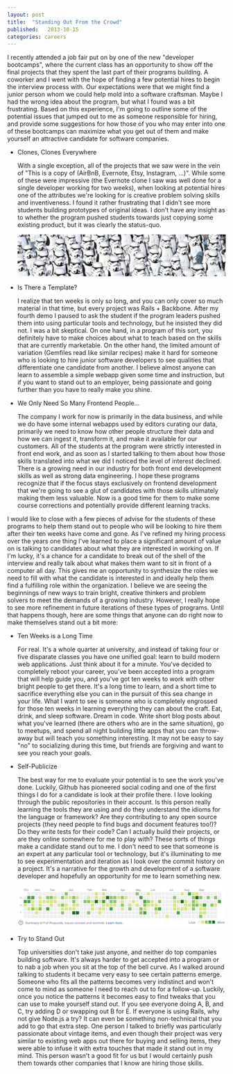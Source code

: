 ```yaml
---
layout: post
title:  "Standing Out From the Crowd"
published:   2013-10-15
categories: careers
---
```


I recently attended a job fair put on by one of the new "developer bootcamps", where the current class has an opportunity to show off the final projects that they spent the last part of their programs building.  A coworker and I went with the hope of finding a few potential hires to begin the interview process with. Our expectations were that we might find a junior person whom we could help mold into a software craftsman.  Maybe I had the wrong idea about the program, but what I found was a bit frustrating.  Based on this experience, I'm going to outline some of the potential issues that jumped out to me as someone responsible for hiring, and provide some suggestions for how those of you who may enter into one of these bootcamps can maximize what you get out of them and make yourself an attractive candidate for software companies.

* Clones, Clones Everywhere

  With a single exception, all of the projects that we saw were in the vein of "This is a copy of (AirBnB, Evernote, Etsy, Instagram, ...)". While some of these were impressive (the Evernote clone I saw was well done for a single developer working for two weeks), when looking at potential hires one of the attributes we're looking for is creative problem solving skills and inventiveness.  I found it rather frustrating that I didn't see more students building prototypes of original ideas.  I don't have any insight as to whether the program pushed students towards just copying some existing product, but it was clearly the status-quo.

  ![Hard to Stand Out in this Crowd](/assets/images/clones.png "Hard to Stand Out in this Crowd")

* Is There a Template?

  I realize that ten weeks is only so long, and you can only cover so much material in that time, but every project was Rails + Backbone.  After my fourth demo I paused to ask the student if the program leaders pushed them into using particular tools and technology, but he insisted they did not.  I was a bit skeptical.  On one hand, in a program of this sort, you definitely have to make choices about what to teach based on the skills that are currently marketable.  On the other hand, the limited amount of variation (Gemfiles read like similar recipes) make it hard for someone who is looking to hire junior software developers to see qualities that differentiate one candidate from another.  I believe almost anyone can learn to assemble a simple webapp given some time and instruction, but if you want to stand out to an employer, being passionate and going further than you have to really make you shine.

* We Only Need So Many Frontend People...

  The company I work for now is primarily in the data business, and while we do have some internal webapps used by editors curating our data, primarily we need to know how other people structure their data and how we can ingest it, transform it, and make it available for our customers.  All of the students at the program were strictly interested in front end work, and as soon as I started talking to them about how those skills translated into what we did I noticed the level of interest declined.  There is a growing need in our industry for both front end development skills as well as strong data engineering.  I hope these programs recognize that if the focus stays exclusively on frontend development that we're going to see a glut of candidates with those skills ultimately making them less valuable.  Now is a good time for them to make some course corrections and potentially provide different learning tracks.

I would like to close with a few pieces of advise for the students of these programs to help them stand out to people who will be looking to hire them after their ten weeks have come and gone.  As I've refined my hiring process over the years one thing I've learned to place a significant amount of value on is talking to candidates about what they are interested in working on.  If I'm lucky, it's a chance for a candidate to break out of the shell of the interview and really talk about what makes them want to sit in front of a computer all day.  This gives me an opportunity to synthesize the roles we need to fill with what the candidate is interested in and ideally help them find a fulfilling role within the organization.  I believe we are seeing the beginnings of new ways to train bright, creative thinkers and problem solvers to meet the demands of a growing industry. However, I really hope to see more refinement in future iterations of these types of programs.  Until that happens though, here are some things that anyone can do right now to make themselves stand out a bit more:

* Ten Weeks is a Long Time
  
  For real.  It's a whole quarter at university, and instead of taking four or five disparate classes you have one unified goal: learn to build modern web applications.  Just think about it for a minute.  You've decided to completely reboot your career, you've been accepted into a program that will help guide you, and you've got ten weeks to work with other bright people to get there.  It's a long time to learn, and a short time to sacrifice everything else you can in the pursuit of this sea change in your life.  What I want to see is someone who is completely engrossed for those ten weeks in learning everything they can about the craft.  Eat, drink, and sleep software.  Dream in code. Write short blog posts about what you've learned (there are others who are in the same situation), go to meetups, and spend all night building little apps that you can throw-away but will teach you something interesting.  It may not be easy to say "no" to socializing during this time, but friends are forgiving and want to see you reach your goals.

* Self-Publicize

  The best way for me to evaluate your potential is to see the work you've done.  Luckily, Github has pioneered social coding and one of the first things I do for a candidate is look at their profile there.  I love looking through the public repositories in their account.  Is this person really learning the tools they are using and do they understand the idioms for the language or framework?  Are they contributing to any open source projects (they need people to find bugs and document features too!)?  Do they write tests for their code?  Can I actually build their projects, or are they online somewhere for me to play with?  These sorts of things make a candidate stand out to me.  I don't need to see that someone is an expert at any particular tool or technology, but it's illuminating to me to see experimentation and iteration as I look over the commit history on a project.  It's a narrative for the growth and development of a software developer and hopefully an opportunity for me to learn something new.

  ![Apparently Green is the Color of Passion](/assets/images/github-activity.png "Passion Visualized")

* Try to Stand Out

  Top universities don't take just anyone, and neither do top companies building software.  It's always harder to get accepted into a program or to nab a job when you sit at the top of the bell curve.  As I walked around talking to students it became very easy to see certain patterns emerge.  Someone who fits all the patterns becomes very indistinct and won't come to mind as someone I need to reach out to for a follow-up.  Luckily, once you notice the patterns it becomes easy to find tweaks that you can use to make yourself stand out.  If you see everyone doing A, B, and C, try adding D or swapping out B for E.  If everyone is using Rails, why not give Node.js a try?  It can even be something non-technical that you add to go that extra step.  One person I talked to briefly was particularly passionate about vintage items, and even though their project was very similar to existing web apps out there for buying and selling items, they were able to infuse it with extra touches that made it stand out in my mind.  This person wasn't a good fit for us but I would certainly push them towards other companies that I know are hiring those skills.